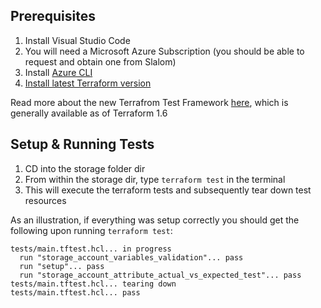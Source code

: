 ## Prerequisites

1. Install Visual Studio Code
2. You will need a Microsoft Azure Subscription (you should be able to request and obtain one from Slalom)
3. Install [Azure CLI](https://learn.microsoft.com/en-us/cli/azure/install-azure-cli)
4. [Install latest Terraform version](https://developer.hashicorp.com/terraform/tutorials/aws-get-started/install-cli)

Read more about the new Terrafrom Test Framework [here](https://www.hashicorp.com/blog/terraform-1-6-adds-a-test-framework-for-enhanced-code-validation), which is generally available as of Terraform 1.6

## Setup & Running Tests

1. CD into the storage folder dir
2. From within the storage dir, type `terraform test` in the terminal
3. This will execute the terraform tests and subsequently tear down test resources

As an illustration, if everything was setup correctly you should get the following upon running `terraform test`:

```
tests/main.tftest.hcl... in progress
  run "storage_account_variables_validation"... pass
  run "setup"... pass
  run "storage_account_attribute_actual_vs_expected_test"... pass
tests/main.tftest.hcl... tearing down
tests/main.tftest.hcl... pass
```
